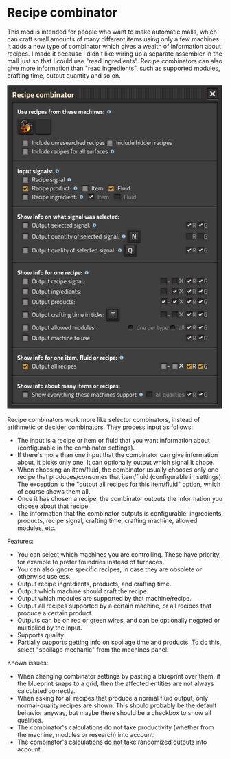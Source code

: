 # Recipe combinator

This mod is intended for people who want to make automatic malls, which can craft small amounts of many different items using only a few machines.  It adds a new type of combinator which gives a wealth of information about recipes.  I made it because I didn't like wiring up a separate assembler in the mall just so that I could use "read ingredients".  Recipe combinators can also give more information than "read ingredients", such as supported modules, crafting time, output quantity and so on.

![recipe combinator screenshot](resources/screenshot-0.1.9.png)

Recipe combinators work more like selector combinators, instead of arithmetic or decider combinators.  They process input as follows:

* The input is a recipe or item or fluid that you want information about (configurable in the combinator settings).
* If there's more than one input that the combinator can give information about, it picks only one.  It can optionally output which signal it chose.
* When choosing an item/fluid, the combinator usually chooses only one recipe that produces/consumes that item/fluid (configurable in settings).  The exception is the "output all recipes for this item/fluid" option, which of course shows them all.
* Once it has chosen a recipe, the combinator outputs the information you choose about that recipe.
* The information that the combinator outputs is configurable: ingredients, products, recipe signal, crafting time, crafting machine, allowed modules, etc.

Features:

* You can select which machines you are controlling.  These have priority, for example to prefer foundries instead of furnaces.
* You can also ignore specific recipes, in case they are obsolete or otherwise useless.
* Output recipe ingredients, products, and crafting time.
* Output which machine should craft the recipe.
* Output which modules are supported by that machine/recipe.
* Output all recipes supported by a certain machine, or all recipes that produce a certain product.
* Outputs can be on red or green wires, and can be optionally negated or multiplied by the input.
* Supports quality.
* Partially supports getting info on spoilage time and products.  To do this, select "spoilage mechanic" from the machines panel.

Known issues:

* When changing combinator settings by pasting a blueprint over them, if the blueprint snaps to a grid, then the affected entities are not always calculated correctly.
* When asking for all recipes that produce a normal fluid output, only normal-quality recipes are shown.  This should probably be the default behavior anyway, but maybe there should be a checkbox to show all qualities.
* The combinator's calculations do not take productivity (whether from the machine, modules or research) into account.
* The combinator's calculations do not take randomized outputs into account.